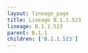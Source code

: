 ```yaml
---
layout: lineage_page
title: Lineage B.1.1.523
lineage: B.1.1.523
parent: B.1.1
children: ['B.1.1.523']
---
```

